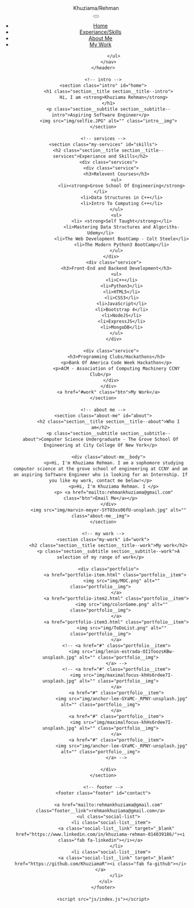 <!DOCTYPE html>
  <html lang="en">
  <head>
      <meta charset='UTF-8'>
      <title>DevKhuziama Portfolio Website</title>
      <meta name='viewport' content='width=device-width, initial-scale=1.0'>
      <link rel="stylesheet" href="https://cdnjs.cloudflare.com/ajax/libs/normalize/8.0.1/normalize.min.css" integrity="sha512-NhSC1YmyruXifcj/KFRWoC561YpHpc5Jtzgvbuzx5VozKpWvQ+4nXhPdFgmx8xqexRcpAglTj9sIBWINXa8x5w==" crossorigin="anonymous" />
      <script src="https://kit.fontawesome.com/7153e8c336.js" crossorigin="anonymous"></script>
    <link rel="stylesheet" href="css/style.css">
    <link rel="preconnect" href="https://fonts.gstatic.com">
<link href="https://fonts.googleapis.com/css2?family=Source+Code+Pro:ital,wght@0,900;1,400&family=Source+Sans+Pro:wght@300;900&display=swap" rel="stylesheet">
    </head>
  <body>
      <header>
          <div class="logo">
                <a href="index.html" id="customlogo" style="text-decoration: none;">Khuziama/Rehman</a>
          </div>
          <button class="nav-toggle" aria-label="toggle navigation">
              <span class="hamburger"></span>
          </button>
          <nav class="nav">
              <ul class="nav__list">
                  <li class="nav__item"><a href="#home" class="nav__link">Home</a></li>
                  <li class="nav__item"><a href="#skills" class="nav__link">Experiance/Skills</a></li>
                  <li class="nav__item"><a href="#about" class="nav__link">About Me</a></li>
                  <li class="nav__item"><a href="#work" class="nav__link">My Work</a></li>

              </ul>
          </nav>
      </header>

      <!-- intro -->
      <section class="intro" id="home">
          <h1 class="section__title section__title--intro">
              Hi, I am <strong>Khuziama Rehman</strong>
          </h1>
          <p class="section__subtitle section__subtitle--intro">Aspiring Software Engineer</p>
          <img src="img/selfie.JPG" alt="" class="intro__img">
      </section>

      <!-- services -->
      <section class="my-services" id="skills">
          <h2 class="section__title section__title--services">Experiance and Skills</h2>
          <div class="services">
            <div class="service">
                <h3>Relevent Courses</h3>
                <ul>
                    <li><strong>Grove School Of Engineering</strong></li>
                    <li>Data Structures in C++</li>
                    <li>Intro To Computing C++</li>
                </ul>
                <ul>
                    <li> <strong>Self Taught</strong></li>
                    <li>Mastering Data Structures and Algoriths-Udemy</li>
                    <li>The Web Development BootCamp - Colt Steele</li>
                    <li>The Modern Python3 BootCamp</li>
                </ul>
            </div>
              <div class="service">
                <h3>Front-End and Backend Development</h3>
                <ul>
                    <li>C++</li>
                    <li>Python3</li>
                    <li>HTML5</li>
                    <li>CSS3</li>
                    <li>JavaScript</li>
                    <li>Bootstrap 4</li>
                    <li>NodeJS</li>
                    <li>ExpressJS</li>
                    <li>MongoDB</li>
                </ul>
              </div>
        
            <div class="service">
                <h3>Programming Clubs/Hackathons</h3>
                <p>Bank Of America Code Week Hackathon</p>
                <p>ACM - Association of Computing Machinery CCNY Club</p>
            </div>
          </div>
          <a href="#work" class="btn">My Work</a>
      </section>

      <!-- about me -->
      <section class="about-me" id="about">
          <h2 class="section__title section__title--about">Who I am</h2>
          <p class="section__subtitle section__subtitle--about">Computer Science Undergraduate - The Grove School Of Engineering at City College Of New York</p>

          <div class="about-me__body">
              <p>Hi, I'm Khuziama Rehman. I am a sophomore studying computer science at the grove school of engineering at CCNY and am an aspiring Software Engineer who is looking for an Internship. If you like my work, contact me below!</p>
              <p>Hi, I'm Khuziama Rehman. I </p>
              <p> <a href="mailto:rehmankhuziama@gmail.com" class="btn">Email Me</a></p>
          </div>
          <img src="img/marvin-meyer-SYTO3xs06fU-unsplash.jpg" alt="" class="about-me__img">
      </section>

      <!-- my work -->
      <section class="my-work" id="work">
          <h2 class="section__title section__title--work">My work</h2>
          <p class="section__subtitle section__subtitle--work">A selection of my range of work</p>

          <div class="portfolio">
                <a href="portfolio-item.html" class="portfolio__item"> 
                    <img src="img/MOC.png" alt="" class="portfolio__img">
                </a>
                <a href="portfolio-item2.html" class="portfolio__item">
                    <img src="img/colorGame.png" alt="" class="portfolio__img">
                </a>
                <a href="portfolio-item3.html" class="portfolio__item">
                    <img src="img/ToDoList.png" alt="" class="portfolio__img">
                </a>
                <!-- <a href="#" class="portfolio__item">
                    <img src="img/lenin-estrada-OI1ToozsKBw-unsplash.jpg" alt="" class="portfolio__img">
                </a> -->
                <!-- <a href="#" class="portfolio__item">
                    <img src="img/maximalfocus-khHs6rdee7I-unsplash.jpg" alt="" class="portfolio__img">
                </a>
                <a href="#" class="portfolio__item">
                    <img src="img/anchor-lee-GYaMC-_RPNY-unsplash.jpg" alt="" class="portfolio__img">
                </a>
                <a href="#" class="portfolio__item">
                    <img src="img/maximalfocus-khHs6rdee7I-unsplash.jpg" alt="" class="portfolio__img">
                </a>
                <a href="#" class="portfolio__item">
                    <img src="img/anchor-lee-GYaMC-_RPNY-unsplash.jpg" alt="" class="portfolio__img">
                </a> -->

          </div>
      </section>

      <!-- footer -->
      <footer class="footer" id="contact">

          <a href="mailto:rehmankhuziama@gmail.com" class="footer__link">rehmankhuziama@gmail.com</a>
          <ul class="social-list">
            <li class="social-list__item">
                <a class="social-list__link" target="_blank" href="https://www.linkedin.com/in/khuziama-rehman-014039186/"><i class="fab fa-linkedin"></i></a>
                </li>
            <li class="social-list__item">
                <a class="social-list__link" target="_blank" href="https://github.com/KhuziamaR"><i class="fab fa-github"></i></a>
                </li>
        </ul>
      </footer>

      <script src="js/index.js"></script>
  </body>
  </html>
